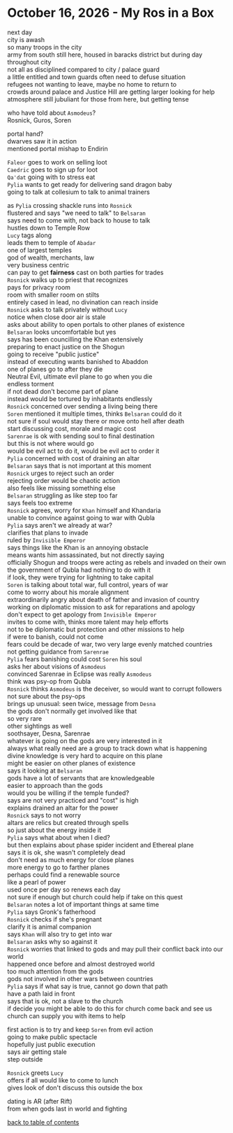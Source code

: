 # October 16, 2026 - My Ros in a Box

next day  
city is awash  
so many troops in the city  
army from south still here, housed in baracks district but during day throughout city  
not all as disciplined compared to city / palace guard  
a little entitled and town guards often need to defuse situation  
refugees not wanting to leave, maybe no home to return to  
crowds around palace and Justice Hill are getting larger looking for help  
atmosphere still jubuliant for those from here, but getting tense  

who have told about `Asmodeus`?  
Rosnick, Guros, Soren  

portal hand?  
dwarves saw it in action  
mentioned portal mishap to Endirin  

`Faleor` goes to work on selling loot  
`Caedric` goes to sign up for loot  
`Qa'dat` going with to stress eat  
`Pylia` wants to get ready for delivering sand dragon baby  
going to talk at collesium to talk to animal trainers  

as `Pylia` crossing shackle runs into `Rosnick`  
flustered and says "we need to talk" to `Belsaran`  
says need to come with, not back to house to talk  
hustles down to Temple Row  
`Lucy` tags along  
leads them to temple of `Abadar`  
one of largest temples  
god of wealth, merchants, law  
very business centric  
can pay to get **fairness** cast on both parties for trades  
`Rosnick` walks up to priest that recognizes  
pays for privacy room  
room with smaller room on stilts  
entirely cased in lead, no divination can reach inside  
`Rosnick` asks to talk privately without `Lucy`  
notice when close door air is stale  
asks about ability to open portals to other planes of existence  
`Belsaran` looks uncomfortable but yes  
says has been councilling the Khan extensively  
preparing to enact justice on the Shogun  
going to receive "public justice"  
instead of executing wants banished to Abaddon  
one of planes go to after they die  
Neutral Evil, ultimate evil plane to go when you die  
endless torment  
if not dead don't become part of plane  
instead would be tortured by inhabitants endlessly  
`Rosnick` concerned over sending a living being there  
`Soren` mentioned it multiple times, thinks `Belsaran` could do it  
not sure if soul would stay there or move onto hell after death  
start discussing cost, morale and magic cost  
`Sarenrae` is ok with sending soul to final destination  
but this is not where would go  
would be evil act to do it, would be evil act to order it  
`Pylia` concerned with cost of draining an altar  
`Belsaran` says that is not important at this moment  
`Rosnick` urges to reject such an order  
rejecting order would be chaotic action  
also feels like missing something else  
`Belsaran` struggling as like step too far  
says feels too extreme  
`Rosnick` agrees, worry for `Khan` himself and Khandaria  
unable to convince against going to war with Qubla  
`Pylia` says aren't we already at war?  
clarifies that plans to invade  
ruled by `Invisible Emperor`  
says things like the Khan is an annoying obstacle  
means wants him assassinated, but not directly saying  
officially Shogun and troops were acting as rebels and invaded on their own  
the government of Qubla had nothing to do with it  
if look, they were trying for lightning to take capital  
`Soren` is talking about total war, full control, years of war  
come to worry about his morale alignment  
extraordinarily angry about death of father and invasion of country  
working on diplomatic mission to ask for reparations and apology  
don't expect to get apology from `Invisible Emperor`  
invites to come with, thinks more talent may help efforts  
not to be diplomatic but protection and other missions to help  
if were to banish, could not come  
fears could be decade of war, two very large evenly matched countries  
not getting guidance from `Sarenrae`  
`Pylia` fears banishing could cost `Soren` his soul  
asks her about visions of `Asmodeus`  
convinced Sarenrae in Eclipse was really `Asmodeus`  
think was psy-op from Qubla  
`Rosnick` thinks `Asmodeus` is the deceiver, so would want to corrupt followers  
not sure about the psy-ops  
brings up unusual: seen twice, message from `Desna`  
the gods don't normally get involved like that  
so very rare  
other sightings as well  
soothsayer, Desna, Sarenrae  
whatever is going on the gods are very interested in it  
always what really need are a group to track down what is happening  
divine knowledge is very hard to acquire on this plane  
might be easier on other planes of existence  
says it looking at `Belsaran`  
gods have a lot of servants that are knowledgeable  
easier to approach than the gods  
would you be willing if the temple funded?  
says are not very practiced and "cost" is high  
explains drained an altar for the power  
`Rosnick` says to not worry  
altars are relics but created through spells  
so just about the energy inside it  
`Pylia` says what about when I died?  
but then explains about phase spider incident and Ethereal plane  
says it is ok, she wasn't completely dead  
don't need as much energy for close planes  
more energy to go to farther planes  
perhaps could find a renewable source  
like a pearl of power  
used once per day so renews each day  
not sure if enough but church could help if take on this quest  
`Belsaran` notes a lot of important things at same time  
`Pylia` says Gronk's fatherhood  
`Rosnick` checks if she's pregnant  
clarify it is animal companion  
says `Khan` will also try to get into war  
`Belsaran` asks why so against it  
`Rosnick` worries that linked to gods and may pull their conflict back into our world  
happened once before and almost destroyed world  
too much attention from the gods  
gods not involved in other wars between countries  
`Pylia` says if what say is true, cannot go down that path  
have a path laid in front  
says that is ok, not a slave to the church  
if decide you might be able to do this for church come back and see us  
church can supply you with items to help  

first action is to try and keep `Soren` from evil action  
going to make public spectacle  
hopefully just public execution  
says air getting stale  
step outside  

`Rosnick` greets `Lucy`  
offers if all would like to come to lunch  
gives look of don't discuss this outside the box  

dating is AR (after Rift)  
from when gods last in world and fighting  


[back to table of contents](/sessions/README.md)
